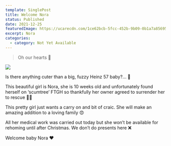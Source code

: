 ```yaml
---
template: SinglePost
title: Welcome Nora
status: Published
date: 2021-12-25
featuredImage: https://ucarecdn.com/1ce62bcb-5fcc-452b-9b09-0b1a7a856955/-/crop/718x505/0,157/-/preview/
excerpt: Nora
categories:
  - category: Not Yet Available
---
```

> Oh our hearts 🥰

![](https://ucarecdn.com/f3a3b9f0-6653-43b6-9351-84089901eef3/)

Is there anything cuter than a big, fuzzy Heinz 57 baby?... 🐶

This beautiful girl is Nora, she is 10 weeks old and unfortunately found herself on ‘scumtree’ FTGH so thankfully her owner agreed to surrender her to rescue 🙏🏻

This pretty girl just wants a carry on and bit of craic. She will make an amazing addition to a loving family 😍

All her medical work was carried out today but she won’t be available for rehoming until after Christmas. We don’t do presents here ❌

Welcome baby Nora ❤️